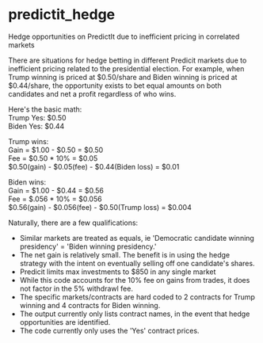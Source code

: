 # predictit_hedge
Hedge opportunities on PredictIt due to inefficient pricing in correlated markets

There are situations for hedge betting in different Predicit markets due to inefficient pricing related to the presidential election.
For example, when Trump winning is priced at $0.50/share and Biden winning is priced at $0.44/share, the opportunity exists to bet equal amounts on both candidates and net a profit regardless of who wins.

Here's the basic math:  
Trump Yes: $0.50  
Biden Yes: $0.44  

Trump wins:  
Gain = $1.00 - $0.50 = $0.50  
Fee = $0.50 * 10% = $0.05  
$0.50(gain) - $0.05(fee) - $0.44(Biden loss) = $0.01  

Biden wins:  
Gain = $1.00 - $0.44 = $0.56  
Fee = $.056 * 10% = $0.056  
$0.56(gain) - $0.056(fee) - $0.50(Trump loss) = $0.004  

Naturally, there are a few qualifications:
* Similar markets are treated as equals, ie 'Democratic candidate winning presidency' = 'Biden winning presidency.'
* The net gain is relatively small. The benefit is in using the hedge strategy with the intent on eventually selling off one candidate's shares.
* Predicit limits max investments to $850 in any single market
* While this code accounts for the 10% fee on gains from trades, it does not factor in the 5% withdrawl fee.
* The specific markets/contracts are hard coded to 2 contracts for Trump winning and 4 contracts for Biden winning.  
* The output currently only lists contract names, in the event that hedge opportunities are identified.
* The code currently only uses the 'Yes' contract prices. 
